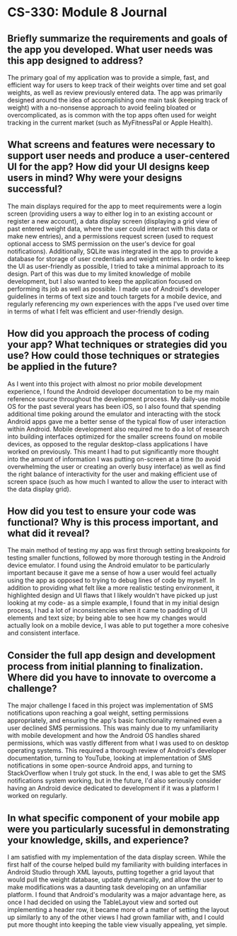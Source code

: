 # CS-330: Module 8 Journal

## Briefly summarize the requirements and goals of the app you developed. What user needs was this app designed to address?
The primary goal of my application was to provide a simple, fast, and efficient way for users to keep track of their weights over time and set goal weights, as well as review previously entered data. The app was primarily designed around the idea of accomplishing one main task (keeping track of weight) with a no-nonsense approach to avoid feeling bloated or overcomplicated, as is common with the top apps often used for weight tracking in the current market (such as MyFitnessPal or Apple Health).

## What screens and features were necessary to support user needs and produce a user-centered UI for the app? How did your UI designs keep users in mind? Why were your designs successful?
The main displays required for the app to meet requirements were a login screen (providing users a way to either log in to an existing account or register a new account), a data display screen (displaying a grid view of past entered weight data, where the user could interact with this data or make new entries), and a permissions request screen (used to request optional access to SMS permission on the user's device for goal notifications). Additionally, SQLite was integrated in the app to provide a database for storage of user credentials and weight entries.
In order to keep the UI as user-friendly as possible, I tried to take a minimal approach to its design. Part of this was due to my limited knowledge of mobile development, but I also wanted to keep the application focused on performing its job as well as possible. I made use of Android's developer guidelines in terms of text size and touch targets for a mobile device, and regularly referencing my own experiences with the apps I've used over time in terms of what I felt was efficient and user-friendly design.

## How did you approach the process of coding your app? What techniques or strategies did you use? How could those techniques or strategies be applied in the future?
As I went into this project with almost no prior mobile development experience, I found the Android developer documentation to be my main reference source throughout the development process. My daily-use mobile OS for the past several years has been iOS, so I also found that spending additional time poking around the emulator and interacting with the stock Android apps gave me a better sense of the typical flow of user interaction within Android. Mobile development also required me to do a lot of research into building interfaces optimized for the smaller screens found on mobile devices, as opposed to the regular desktop-class applications I have worked on previously. This meant I had to put significantly more thought into the amount of information I was putting on-screen at a time (to avoid overwhelming the user or creating an overly busy interface) as well as find the right balance of interactivity for the user and making efficient use of screen space (such as how much I wanted to allow the user to interact with the data display grid).

## How did you test to ensure your code was functional? Why is this process important, and what did it reveal?
The main method of testing my app was first through setting breakpoints for testing smaller functions, followed by more thorough testing in the Android device emulator. I found using the Android emulator to be particularly important because it gave me a sense of how a user would feel actually using the app as opposed to trying to debug lines of code by myself. In addition to providing what felt like a more realistic testing environment, it highlighted design and UI flaws that I likely wouldn't have picked up just looking at my code- as a simple example, I found that in my initial design process, I had a lot of inconsistencies when it came to padding of UI elements and text size; by being able to see how my changes would actually look on a mobile device, I was able to put together a more cohesive and consistent interface.

## Consider the full app design and development process from initial planning to finalization. Where did you have to innovate to overcome a challenge?
The major challenge I faced in this project was implementation of SMS notifications upon reaching a goal weight, setting permissions appropriately, and ensuring the app's basic functionality remained even a user declined SMS permissions. This was mainly due to my unfamiliarity with mobile development and how the Android OS handles shared permissions, which was vastly different from what I was used to on desktop operating systems. This required a thorough review of Android's developer documentation, turning to YouTube, looking at implementation of SMS notifications in some open-source Android apps, and turning to StackOverflow when I truly got stuck. In the end, I was able to get the SMS notifications system working, but in the future, I'd also seriously consider having an Android device dedicated to development if it was a platform I worked on regularly.

## In what specific component of your mobile app were you particularly sucessful in demonstrating your knowledge, skills, and experience?
I am satisfied with my implementation of the data display screen. While the first half of the course helped build my familiarity with building interfaces in Android Studio through XML layouts, putting together a grid layout that would pull the weight database, update dynamically, and allow the user to make modifications was a daunting task developing on an unfamiliar platform. I found that Android's modularity was a major advantage here, as once I had decided on using the TableLayout view and sorted out implementing a header row, it became more of a matter of setting the layout up similarly to any of the other views I had grown familiar with, and I could put more thought into keeping the table view visually appealing, yet simple.
